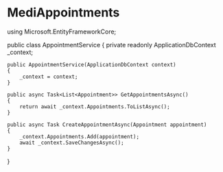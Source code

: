 # MediAppointments

using Microsoft.EntityFrameworkCore;

public class AppointmentService
{
    private readonly ApplicationDbContext _context;

    public AppointmentService(ApplicationDbContext context)
    {
        _context = context;
    }

    public async Task<List<Appointment>> GetAppointmentsAsync()
    {
        return await _context.Appointments.ToListAsync();
    }

    public async Task CreateAppointmentAsync(Appointment appointment)
    {
        _context.Appointments.Add(appointment);
        await _context.SaveChangesAsync();
    }
}
